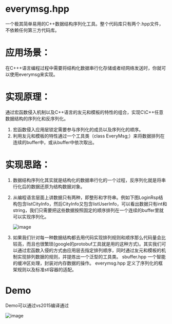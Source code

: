 # everymsg.hpp
一个极其简单易用的C++数据结构序列化工具。整个代码库只有两个.hpp文件，不依赖任何第三方代码库。


# 应用场景：
在C+++语言编程过程中需要将结构化数据串行化存储或者经网络发送时，你就可以使用everymsg来实现。


# 实现原理：
通过宏函数侵入机制以及C++语言的友元和模板的特性的组合，实现C\C++任意数据结构的序列化和反序列化。
1. 宏函数侵入应用层锁定需要参与序列化的成员以及序列化的顺序。
2. 利用友元和模板的特性通过一个工具类（class EveryMsg;）来将数据排列在连续的buffer中，或从buffer中依次取出。


# 实现思路：
1. 数据结构序列化其实就是结构化的数据串行化的一个过程，反序列化就是将串行化后的数据还原为结构数据对象。
2. 从编程语言层面上讲数据只有两种，即整形和字符串。例如下图LoginRsp结构包含listCityInfo，然后CityInfo又包含listUserInfo，可以看出数据只有int和string，我们只需要把这些数据按照固定的顺序排列在一个连续的buffer里就可以实现序列化。

   ![image](https://user-images.githubusercontent.com/84183800/127149514-e73d3156-245d-4e9e-af11-dee455ecad1e.png)
   
3. 如果我们针对每一种数据结构都去用代码实现排列规则和顺序那么代码量会比较高，而且也很繁琐(google的protobuf工具就是用的这种方式)。其实我们可以通过宏函数入侵的方式由应用层去指定排列顺序，同时通过友元和模板的机制实现排列数据的规则，并提炼出一个泛型的工具类。
   sbuffer.hpp 一个智能的缓冲区处理，封装对内存数据的操作。
   everymsg.hpp 定义了序列化的框架规则以及标准stl容器的适配。
   
# Demo
  Demo可以通过vs2015编译通过
  
  ![image](https://user-images.githubusercontent.com/84183800/127158620-144c0092-dd94-4cc3-8eee-542fa69dc6c0.png)

